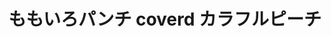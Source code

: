 ---
title: "ももいろパンチ coverd カラフルピーチ"
twitter_video_id: ''
tweet_id: "official_clpc/status/1281883428967907328?s=20"
work_category: "Mix"
---